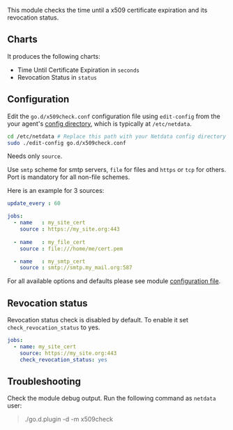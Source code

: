 

This module checks the time until a x509 certificate expiration and its revocation status.

## Charts

It produces the following charts:

-   Time Until Certificate Expiration in `seconds`
-   Revocation Status in `status`
 
## Configuration

Edit the `go.d/x509check.conf` configuration file using `edit-config` from the your agent's [config
directory](/docs/step-by-step/step-04.md#find-your-netdataconf-file), which is typically at `/etc/netdata`.

```bash
cd /etc/netdata # Replace this path with your Netdata config directory
sudo ./edit-config go.d/x509check.conf
```

Needs only `source`.

Use `smtp` scheme for smtp servers, `file` for files and `https` or `tcp` for others. Port is mandatory for all non-file schemes.

Here is an example for 3 sources:

```yaml
update_every : 60

jobs:
  - name   : my_site_cert
    source : https://my_site.org:443
    
  - name   : my_file_cert
    source : file:///home/me/cert.pem

  - name   : my_smtp_cert
    source : smtp://smtp.my_mail.org:587
```

For all available options and defaults please see module [configuration file](https://github.com/netdata/go.d.plugin/blob/master/config/go.d/x509check.conf).

## Revocation status

Revocation status check is disabled by default. To enable it set `check_revocation_status` to yes.

```yaml
jobs:
  - name: my_site_cert
    source: https://my_site.org:443
    check_revocation_status: yes
```

## Troubleshooting

Check the module debug output. Run the following command as `netdata` user:

> ./go.d.plugin -d -m x509check
